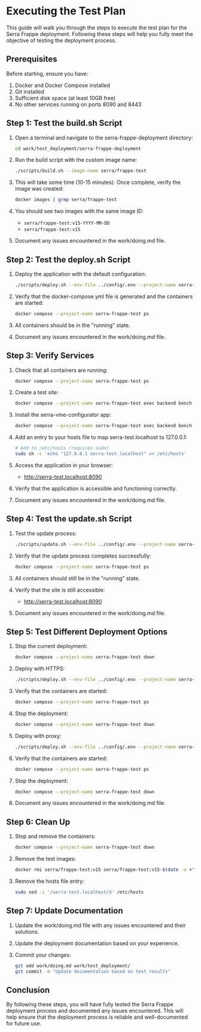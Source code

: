 # Executing the Test Plan

This guide will walk you through the steps to execute the test plan for the Serra Frappe deployment. Following these steps will help you fully meet the objective of testing the deployment process.

## Prerequisites

Before starting, ensure you have:

1. Docker and Docker Compose installed
2. Git installed
3. Sufficient disk space (at least 10GB free)
4. No other services running on ports 8090 and 8443

## Step 1: Test the build.sh Script

1. Open a terminal and navigate to the serra-frappe-deployment directory:
   ```bash
   cd work/test_deployment/serra-frappe-deployment
   ```

2. Run the build script with the custom image name:
   ```bash
   ./scripts/build.sh --image-name serra/frappe-test
   ```

3. This will take some time (10-15 minutes). Once complete, verify the image was created:
   ```bash
   docker images | grep serra/frappe-test
   ```

4. You should see two images with the same image ID:
   - `serra/frappe-test:v15-YYYY-MM-DD`
   - `serra/frappe-test:v15`

5. Document any issues encountered in the work/doing.md file.

## Step 2: Test the deploy.sh Script

1. Deploy the application with the default configuration:
   ```bash
   ./scripts/deploy.sh --env-file ../config/.env --project-name serra-frappe-test
   ```

2. Verify that the docker-compose.yml file is generated and the containers are started:
   ```bash
   docker compose --project-name serra-frappe-test ps
   ```

3. All containers should be in the "running" state.

4. Document any issues encountered in the work/doing.md file.

## Step 3: Verify Services

1. Check that all containers are running:
   ```bash
   docker compose --project-name serra-frappe-test ps
   ```

2. Create a test site:
   ```bash
   docker compose --project-name serra-frappe-test exec backend bench new-site --mariadb-user-host-login-scope=% --admin-password test_password serra-test.localhost
   ```

3. Install the serra-vine-configurator app:
   ```bash
   docker compose --project-name serra-frappe-test exec backend bench --site serra-test.localhost install-app serra_vine_configurator
   ```

4. Add an entry to your hosts file to map serra-test.localhost to 127.0.0.1:
   ```bash
   # Add to /etc/hosts (requires sudo)
   sudo sh -c 'echo "127.0.0.1 serra-test.localhost" >> /etc/hosts'
   ```

5. Access the application in your browser:
   - http://serra-test.localhost:8090

6. Verify that the application is accessible and functioning correctly.

7. Document any issues encountered in the work/doing.md file.

## Step 4: Test the update.sh Script

1. Test the update process:
   ```bash
   ./scripts/update.sh --env-file ../config/.env --project-name serra-frappe-test --skip-pull --skip-build
   ```

2. Verify that the update process completes successfully:
   ```bash
   docker compose --project-name serra-frappe-test ps
   ```

3. All containers should still be in the "running" state.

4. Verify that the site is still accessible:
   - http://serra-test.localhost:8090

5. Document any issues encountered in the work/doing.md file.

## Step 5: Test Different Deployment Options

1. Stop the current deployment:
   ```bash
   docker compose --project-name serra-frappe-test down
   ```

2. Deploy with HTTPS:
   ```bash
   ./scripts/deploy.sh --env-file ../config/.env --project-name serra-frappe-test --with-https
   ```

3. Verify that the containers are started:
   ```bash
   docker compose --project-name serra-frappe-test ps
   ```

4. Stop the deployment:
   ```bash
   docker compose --project-name serra-frappe-test down
   ```

5. Deploy with proxy:
   ```bash
   ./scripts/deploy.sh --env-file ../config/.env --project-name serra-frappe-test --with-proxy
   ```

6. Verify that the containers are started:
   ```bash
   docker compose --project-name serra-frappe-test ps
   ```

7. Stop the deployment:
   ```bash
   docker compose --project-name serra-frappe-test down
   ```

8. Document any issues encountered in the work/doing.md file.

## Step 6: Clean Up

1. Stop and remove the containers:
   ```bash
   docker compose --project-name serra-frappe-test down
   ```

2. Remove the test images:
   ```bash
   docker rmi serra/frappe-test:v15 serra/frappe-test:v15-$(date -u +"%Y-%m-%d")
   ```

3. Remove the hosts file entry:
   ```bash
   sudo sed -i '/serra-test.localhost/d' /etc/hosts
   ```

## Step 7: Update Documentation

1. Update the work/doing.md file with any issues encountered and their solutions.

2. Update the deployment documentation based on your experience.

3. Commit your changes:
   ```bash
   git add work/doing.md work/test_deployment/
   git commit -m "Update documentation based on test results"
   ```

## Conclusion

By following these steps, you will have fully tested the Serra Frappe deployment process and documented any issues encountered. This will help ensure that the deployment process is reliable and well-documented for future use.
